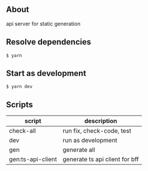 ## About
api server for static generation

## Resolve dependencies
```shell
$ yarn
```

## Start as development
```shell
$ yarn dev
```

## Scripts
| script            | description                    |
|-------------------|--------------------------------|
| check-all         | run fix, check-code, test      |
| dev               | run as development             |
| gen               | generate all                   |
| gen:ts-api-client | generate ts api client for bff |
